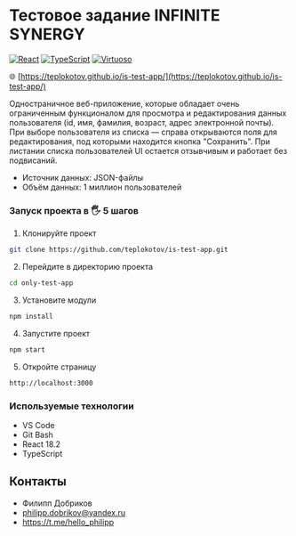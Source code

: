 # Тестовое задание INFINITE SYNERGY
[![React](https://img.shields.io/badge/react-%2320232a.svg?style=for-the-badge&logo=react&logoColor=%2361DAFB)](https://react.dev/)
[![TypeScript](https://img.shields.io/badge/typescript-%23007ACC.svg?style=for-the-badge&logo=typescript&logoColor=white)](https://www.typescriptlang.org/)
[![Virtuoso](https://img.shields.io/badge/virtuoso-%23007ACC.svg?style=for-the-badge&logo=virtuoso&logoColor=white)](https://virtuoso.dev)


🌐 [https://teplokotov.github.io/is-test-app/](https://teplokotov.github.io/is-test-app/)

Одностраничное веб-приложение, которые обладает очень ограниченным функционалом для просмотра и редактирования данных пользователя (id, имя, фамилия, возраст, адрес электронной почты). При выборе пользователя из списка — справа открываются поля для редактирования, под которыми находится кнопка "Сохранить". При листании списка пользователей UI остается отзывчивым и работает без подвисаний.

- Источник данных: JSON-файлы
- Объём данных: 1 миллион пользователей

### Запуск проекта в 🖐 5 шагов
1. Клонируйте проект
```bash
git clone https://github.com/teplokotov/is-test-app.git
```
2. Перейдите в директорию проекта
```bash
cd only-test-app
```
3. Установите модули
```bash
npm install
```
4. Запустите проект
```bash
npm start
```
5. Откройте страницу
```bash
http://localhost:3000
```

### Используемые технологии
- VS Code
- Git Bash
- React 18.2
- TypeScript

## Контакты
- Филипп Добриков
- philipp.dobrikov@yandex.ru
- https://t.me/hello_philipp
